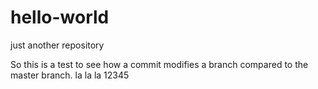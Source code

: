 # hello-world
just another repository


So this is a test to see how a commit modifies a branch compared to the master branch.
la la la
12345
